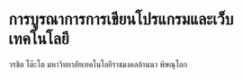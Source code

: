 # การบูรณาการการเขียนโปรแกรมและเว็บเทคโนโลยี
 วรชิต โต๊ะโต
 มหาวิทยาลัยเทคโนโลยีราชมงคลล้านนา พิษณุโลก
